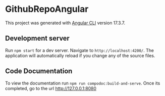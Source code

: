 # GithubRepoAngular

This project was generated with [Angular CLI](https://github.com/angular/angular-cli) version 17.3.7.

## Development server

Run `npm start` for a dev server. Navigate to `http://localhost:4200/`. The application will automatically reload if you change any of the source files.

## Code Documentation

To view the documentation run `npm run compodoc:build-and-serve`. Once its completed, go to the url http://127.0.0.1:8080

